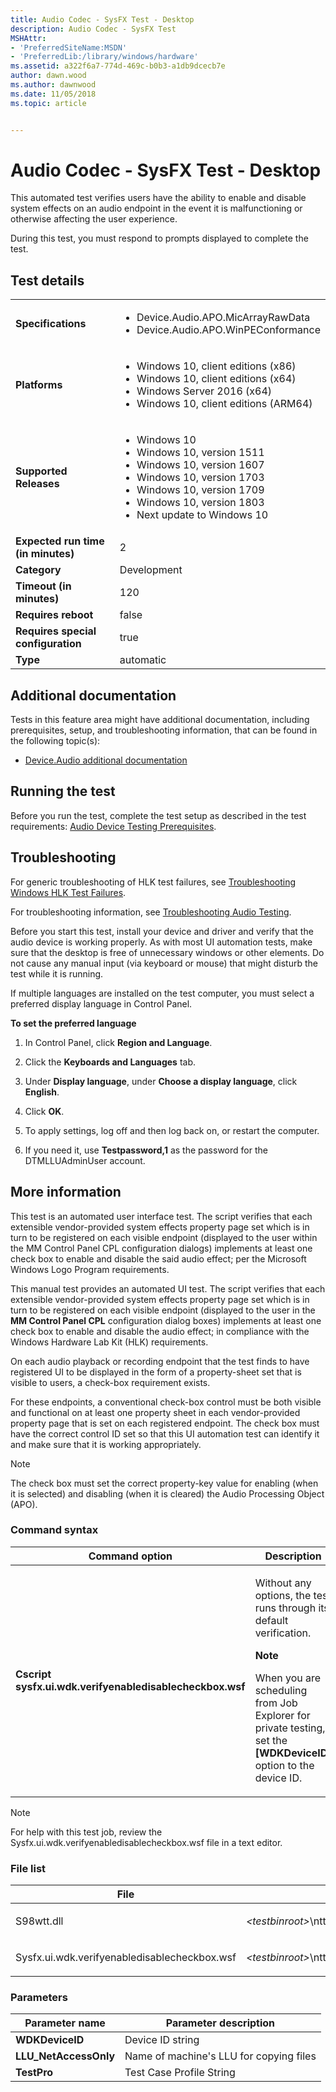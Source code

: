 ```yaml
---
title: Audio Codec - SysFX Test - Desktop
description: Audio Codec - SysFX Test
MSHAttr:
- 'PreferredSiteName:MSDN'
- 'PreferredLib:/library/windows/hardware'
ms.assetid: a322f6a7-774d-469c-b0b3-a1db9dcecb7e
author: dawn.wood
ms.author: dawnwood
ms.date: 11/05/2018
ms.topic: article


---
```


# Audio Codec - SysFX Test - Desktop


This automated test verifies users have the ability to enable and disable system effects on an audio endpoint in the event it is malfunctioning or otherwise affecting the user experience.

During this test, you must respond to prompts displayed to complete the test.

## Test details

|||
|---|---|
| **Specifications**  | <ul><li>Device.Audio.APO.MicArrayRawData</li><li>Device.Audio.APO.WinPEConformance</li></ul> |  
| **Platforms**   | <ul><li>Windows 10, client editions (x86)</li><li>Windows 10, client editions (x64)</li><li>Windows Server 2016 (x64)</li><li>Windows 10, client editions (ARM64)</li></ul> |
| **Supported Releases** | <ul><li>Windows 10</li><li>Windows 10, version 1511</li><li>Windows 10, version 1607</li><li>Windows 10, version 1703</li><li>Windows 10, version 1709</li><li>Windows 10, version 1803</li><li>Next update to Windows 10</li></ul> |
|**Expected run time (in minutes)**| 2 |
|**Category**| Development |
|**Timeout (in minutes)**| 120 |
|**Requires reboot**| false |
|**Requires special configuration**| true |
|**Type**| automatic |
 


## <span id="Additional_documentation"></span><span id="additional_documentation"></span><span id="ADDITIONAL_DOCUMENTATION"></span>Additional documentation


Tests in this feature area might have additional documentation, including prerequisites, setup, and troubleshooting information, that can be found in the following topic(s):

-   [Device.Audio additional documentation](device-audio-additional-documentation.md)

## <span id="Running_the_test"></span><span id="running_the_test"></span><span id="RUNNING_THE_TEST"></span>Running the test


Before you run the test, complete the test setup as described in the test requirements: [Audio Device Testing Prerequisites](audio-device-testing-prerequisites.md).

## <span id="Troubleshooting"></span><span id="troubleshooting"></span><span id="TROUBLESHOOTING"></span>Troubleshooting


For generic troubleshooting of HLK test failures, see [Troubleshooting Windows HLK Test Failures](../user/troubleshooting-windows-hlk-test-failures.md).

For troubleshooting information, see [Troubleshooting Audio Testing](troubleshooting-audio-testing.md).

Before you start this test, install your device and driver and verify that the audio device is working properly. As with most UI automation tests, make sure that the desktop is free of unnecessary windows or other elements. Do not cause any manual input (via keyboard or mouse) that might disturb the test while it is running.

If multiple languages are installed on the test computer, you must select a preferred display language in Control Panel.

**To set the preferred language**

1.  In Control Panel, click **Region and Language**.

2.  Click the **Keyboards and Languages** tab.

3.  Under **Display language**, under **Choose a display language**, click **English**.

4.  Click **OK**.

5.  To apply settings, log off and then log back on, or restart the computer.

6.  If you need it, use **Testpassword,1** as the password for the DTMLLUAdminUser account.

## <span id="More_information"></span><span id="more_information"></span><span id="MORE_INFORMATION"></span>More information


This test is an automated user interface test. The script verifies that each extensible vendor-provided system effects property page set which is in turn to be registered on each visible endpoint (displayed to the user within the MM Control Panel CPL configuration dialogs) implements at least one check box to enable and disable the said audio effect; per the Microsoft Windows Logo Program requirements.

This manual test provides an automated UI test. The script verifies that each extensible vendor-provided system effects property page set which is in turn to be registered on each visible endpoint (displayed to the user in the **MM Control Panel CPL** configuration dialog boxes) implements at least one check box to enable and disable the audio effect; in compliance with the Windows Hardware Lab Kit (HLK) requirements.

On each audio playback or recording endpoint that the test finds to have registered UI to be displayed in the form of a property-sheet set that is visible to users, a check-box requirement exists.

For these endpoints, a conventional check-box control must be both visible and functional on at least one property sheet in each vendor-provided property page that is set on each registered endpoint. The check box must have the correct control ID set so that this UI automation test can identify it and make sure that it is working appropriately.

> [!NOTE]
> 
> The check box must set the correct property-key value for enabling (when it is selected) and disabling (when it is cleared) the Audio Processing Object (APO).
 


### <span id="Command_syntax"></span><span id="command_syntax"></span><span id="COMMAND_SYNTAX"></span>Command syntax

<table>
<colgroup>
<col width="50%" />
<col width="50%" />
</colgroup>
<thead>
<tr class="header">
<th>Command option</th>
<th>Description</th>
</tr>
</thead>
<tbody>
<tr class="odd">
<td><p><strong>Cscript sysfx.ui.wdk.verifyenabledisablecheckbox.wsf</strong></p></td>
<td><p>Without any options, the test runs through its default verification.</p>
<div class="alert">
<strong>Note</strong><br/><p>When you are scheduling from Job Explorer for private testing, set the <strong>[WDKDeviceID]</strong> option to the device ID.</p>
</div>
<div>
 
</div></td>
</tr>
</tbody>
</table>

> [!NOTE]
> 
> For help with this test job, review the Sysfx.ui.wdk.verifyenabledisablecheckbox.wsf file in a text editor.

 

### <span id="File_list"></span><span id="file_list"></span><span id="FILE_LIST"></span>File list

<table>
<colgroup>
<col width="50%" />
<col width="50%" />
</colgroup>
<thead>
<tr class="header">
<th>File</th>
<th>Location</th>
</tr>
</thead>
<tbody>
<tr class="odd">
<td><p>S98wtt.dll</p></td>
<td><p><em>&lt;testbinroot&gt;</em>\nttest\multimediatest\common&lt;/p&gt;</td>
</tr>
<tr class="even">
<td><p>Sysfx.ui.wdk.verifyenabledisablecheckbox.wsf</p></td>
<td><p><em>&lt;testbinroot&gt;</em>\nttest\multimediatest\deviceui\UIScripts\sysfx\sysfx.ui.wdk.verifyenabledisablecheckbox.wsf</p></td>
</tr>
</tbody>
</table>

 

### <span id="Parameters"></span><span id="parameters"></span><span id="PARAMETERS"></span>Parameters

| Parameter name         | Parameter description                   |
|------------------------|-----------------------------------------|
| **WDKDeviceID**        | Device ID string                        |
| **LLU\_NetAccessOnly** | Name of machine's LLU for copying files |
| **TestPro**            | Test Case Profile String                |

 

 

 






